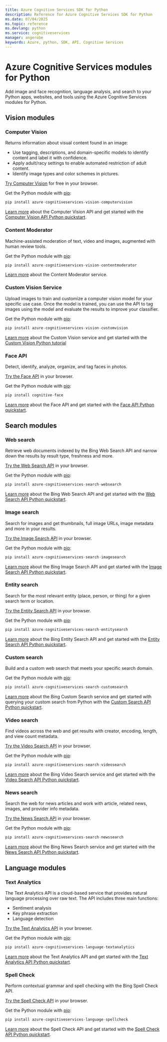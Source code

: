 ```yaml
---
title: Azure Cognitive Services SDK for Python
description: Reference for Azure Cognitive Services SDK for Python
ms.date: 07/04/2025
ms.topic: reference
ms.devlang: python
ms.service: cognitiveservices
manager: angerobe
keywords: Azure, python, SDK, API, Cognitive Services
---
```

# Azure Cognitive Services modules for Python

Add image and face recognition, language analysis, and search to your Python apps, websites, and tools using the Azure Cognitive Services modules for Python.

## Vision modules

### Computer Vision 

Returns information about visual content found in an image:

- Use tagging, descriptions, and domain-specific models to identify content and label it with confidence.
- Apply adult/racy settings to enable automated restriction of adult content.
- Identify image types and color schemes in pictures.

[Try Computer Vision](https://azure.microsoft.com/en-us/services/cognitive-services/computer-vision/) for free in your browser.

Get the Python module with [pip](https://pip.pypa.io/en/stable/quickstart/):

```python
pip install azure-cognitiveservices-vision-computervision
```

[Learn more](/azure/cognitive-services/computer-vision/home) about the Computer Vision API and get started with the [Computer Vision API Python quickstart](/azure/cognitive-services/computer-vision/quickstarts/python).

### Content Moderator

Machine-assisted moderation of text, video and images, augmented with human review tools.

Get the Python module with [pip](https://pip.pypa.io/en/stable/quickstart/):

```python
pip install azure-cognitiveservices-vision-contentmoderator
```

[Learn more](/azure/cognitive-services/content-moderator/overview) about the Content Moderator service.

### Custom Vision Service

Upload images to train and customize a computer vision model for your specific use case. Once the model is trained, you can use the API to tag images using the model and evaluate the results to improve your classifier.

Get the Python module with [pip](https://pip.pypa.io/en/stable/quickstart/):

```python
pip install azure-cognitiveservices-vision-customvision
```

[Learn more](/azure/cognitive-services/Custom-Vision-Service/home) about the Custom Vision service and get started with the [Custom Vision Python tutorial](/azure/cognitive-services/Custom-Vision-Service/python-tutorial)

### Face API

Detect, identify, analyze, organize, and tag faces in photos. 

[Try the Face API](https://azure.microsoft.com/en-us/services/cognitive-services/face/) in your browser.

Get the Python module with [pip](https://pip.pypa.io/en/stable/quickstart/):

```python
pip install cognitive-face
```

[Learn more](/azure/cognitive-services/face/overview) about the Face API and get started with the [Face API Python quickstart](/azure/cognitive-services/Face/Tutorials/FaceAPIinPythonTutorial).

## Search modules

### Web search

Retrieve web documents indexed by the Bing Web Search API and narrow down the results by result type, freshness and more. 

[Try the Web Search API](https://azure.microsoft.com/en-us/services/cognitive-services/bing-web-search-api/) in your browser.

Get the Python module with [pip](https://pip.pypa.io/en/stable/quickstart/):

```python
pip install azure-cognitiveservices-search-websearch
```

[Learn more](/azure/cognitive-services/bing-web-search/overview) about the Bing Web Search API and get started with the [Web Search API Python quickstart](/azure/cognitive-services/bing-web-search/quickstarts/python).

### Image search

Search for images and get thumbnails, full image URLs, image metadata and more in your results.

[Try the Image Search API](https://azure.microsoft.com/en-us/services/cognitive-services/bing-image-search-api/) in your browser.

Get the Python module with [pip](https://pip.pypa.io/en/stable/quickstart/):

```python
pip install azure-cognitiveservices-search-imagesearch
```

[Learn more](/azure/cognitive-services/bing-image-search/overview) about the Bing Image Search API and get started with the [Image Search API Python quickstart](/azure/cognitive-services/bing-image-search/quickstarts/python).


### Entity search

Search for the most relevant entity (place, person, or thing) for a given search term or location.

[Try the Entity Search API](https://azure.microsoft.com/services/cognitive-services/bing-entity-search-api/) in your browser.

Get the Python module with [pip](https://pip.pypa.io/en/stable/quickstart/):

```python
pip install azure-cognitiveservices-search-entitysearch
```

[Learn more](/azure/cognitive-services/bing-entities-search/search-the-web) about the Bing Entity Search API and get started with the [Entity Search API Python quickstart](/azure/cognitive-services/bing-entities-search/quickstarts/python).

### Custom search

Build and a custom web search that meets your specific search domain.

Get the Python module with [pip](https://pip.pypa.io/en/stable/quickstart/):

```python
pip install azure-cognitiveservices-search-customsearch
```

[Learn more](/azure/cognitive-services/bing-custom-search/) about the Bing Custom Search service and get started with querying your custom search from Python with the [Custom Search API Python quickstart](/azure/cognitive-services/bing-custom-search/call-endpoint-python).

### Video search

Find videos across the web and get results with creator, encoding, length, and view count metadata.

[Try the Video Search API](https://azure.microsoft.com/services/cognitive-services/bing-video-search-api/) in your browser.

Get the Python module with [pip](https://pip.pypa.io/en/stable/quickstart/):

```python
pip install azure-cognitiveservices-search-videosearch
```

[Learn more](/azure/cognitive-services/bing-video-search/search-the-web) about the Bing Video Search service and get started with the [Video Search API Python quickstart](/azure/cognitive-services/bing-video-search/python).


### News search

Search the web for news articles and work with article, related news, images, and provider info metadata.

[Try the News Search API](https://azure.microsoft.com/services/cognitive-services/bing-news-search-api/) in your browser.

Get the Python module with [pip](https://pip.pypa.io/en/stable/quickstart/):

```python
pip install azure-cognitiveservices-search-newssearch
```

[Learn more](/azure/cognitive-services/bing-news-search/search-the-web) about the Bing News Search service and get started with the [News Search API Python quickstart](/azure/cognitive-services/bing-news-search/python).


## Language modules

### Text Analytics 

The Text Analytics API is a cloud-based service that provides  natural language processing over raw text. The API includes three main functions:

- Sentiment analysis
- Key phrase extraction
- Language detection

[Try the Text Analytics API](https://azure.microsoft.com/en-us/services/cognitive-services/text-analytics/) in your browser.

Get the Python module with [pip](https://pip.pypa.io/en/stable/quickstart/):

```python
pip install azure-cognitiveservices-language-textanalytics
```

[Learn more](/azure/cognitive-services/text-analytics/overview) about the Text Analytics API and get started with the [Text Analytics API Python quickstart](/azure/cognitive-services/text-analytics/quickstarts/python).


### Spell Check

Perform contextual grammar and spell checking with the Bing Spell Check API.

[Try the Spell Check API](https://azure.microsoft.com/en-us/services/cognitive-services/spell-check/) in your browser.

Get the Python module with [pip](https://pip.pypa.io/en/stable/quickstart/):

```python
pip install azure-cognitiveservices-language-spellcheck
```

[Learn more](/azure/cognitive-services/bing-spell-check/proof-text) about the Spell Check API and get started with the [Spell Check API Python quickstart](/azure/cognitive-services/bing-spell-check/quickstarts/python).